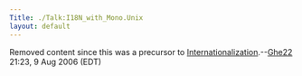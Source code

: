 ```yaml
---
Title: ./Talk:I18N_with_Mono.Unix
layout: default
---
```


Removed content since this was a precursor to
[Internationalization]({{site.url}}/Internationalization "wikilink").--[Ghe22](User:Ghe22{{site.url}}/ "wikilink")
21:23, 9 Aug 2006 (EDT)
